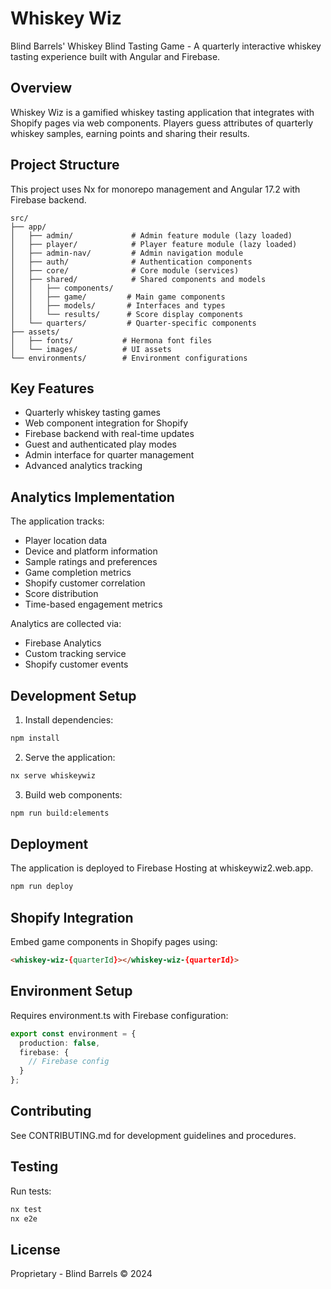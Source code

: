 # Whiskey Wiz

Blind Barrels' Whiskey Blind Tasting Game - A quarterly interactive whiskey tasting experience built with Angular and Firebase.

## Overview

Whiskey Wiz is a gamified whiskey tasting application that integrates with Shopify pages via web components. Players guess attributes of quarterly whiskey samples, earning points and sharing their results.

## Project Structure

This project uses Nx for monorepo management and Angular 17.2 with Firebase backend.

```
src/
├── app/
│   ├── admin/             # Admin feature module (lazy loaded)
│   ├── player/            # Player feature module (lazy loaded)
│   ├── admin-nav/         # Admin navigation module
│   ├── auth/              # Authentication components
│   ├── core/              # Core module (services)
│   ├── shared/            # Shared components and models
│   │   ├── components/
│   │   ├── game/         # Main game components
│   │   ├── models/       # Interfaces and types
│   │   └── results/      # Score display components
│   └── quarters/         # Quarter-specific components
├── assets/
│   ├── fonts/           # Hermona font files
│   └── images/          # UI assets
└── environments/        # Environment configurations
```

## Key Features

- Quarterly whiskey tasting games
- Web component integration for Shopify
- Firebase backend with real-time updates
- Guest and authenticated play modes
- Admin interface for quarter management
- Advanced analytics tracking

## Analytics Implementation

The application tracks:
- Player location data
- Device and platform information
- Sample ratings and preferences
- Game completion metrics
- Shopify customer correlation
- Score distribution
- Time-based engagement metrics

Analytics are collected via:
- Firebase Analytics
- Custom tracking service
- Shopify customer events

## Development Setup

1. Install dependencies:
```bash
npm install
```

2. Serve the application:
```bash
nx serve whiskeywiz
```

3. Build web components:
```bash
npm run build:elements
```

## Deployment

The application is deployed to Firebase Hosting at whiskeywiz2.web.app.

```bash
npm run deploy
```

## Shopify Integration

Embed game components in Shopify pages using:
```html
<whiskey-wiz-{quarterId}></whiskey-wiz-{quarterId}>
```

## Environment Setup

Requires environment.ts with Firebase configuration:
```typescript
export const environment = {
  production: false,
  firebase: {
    // Firebase config
  }
};
```

## Contributing

See CONTRIBUTING.md for development guidelines and procedures.

## Testing

Run tests:
```bash
nx test
nx e2e
```

## License

Proprietary - Blind Barrels © 2024